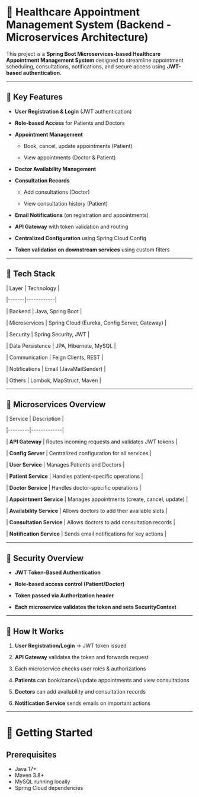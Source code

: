 # 🏥 Healthcare Appointment Management System (Backend - Microservices Architecture)

This project is a **Spring Boot Microservices-based Healthcare Appointment Management System** designed to streamline appointment scheduling, consultations, notifications, and secure access using **JWT-based authentication**.

---

## 🧩 Key Features

- **User Registration & Login** (JWT authentication)

- **Role-based Access** for Patients and Doctors

- **Appointment Management**  

  - Book, cancel, update appointments (Patient)

  - View appointments (Doctor & Patient)

- **Doctor Availability Management**

- **Consultation Records**  

  - Add consultations (Doctor)  

  - View consultation history (Patient)

- **Email Notifications** (on registration and appointments)

- **API Gateway** with token validation and routing

- **Centralized Configuration** using Spring Cloud Config

- **Token validation on downstream services** using custom filters

---

## 🔧 Tech Stack

| Layer | Technology |

|-------|------------|

| Backend | Java, Spring Boot |

| Microservices | Spring Cloud (Eureka, Config Server, Gateway) |

| Security | Spring Security, JWT |

| Data Persistence | JPA, Hibernate, MySQL |

| Communication | Feign Clients, REST |

| Notifications | Email (JavaMailSender) |

| Others | Lombok, MapStruct, Maven |

---

## 🧱 Microservices Overview

| Service | Description |

|---------|-------------|

| **API Gateway** | Routes incoming requests and validates JWT tokens |

| **Config Server** | Centralized configuration for all services |

| **User Service** | Manages Patients and Doctors |

| **Patient Service** | Handles patient-specific operations |

| **Doctor Service** | Handles doctor-specific operations |

| **Appointment Service** | Manages appointments (create, cancel, update) |

| **Availability Service** | Allows doctors to add their available slots |

| **Consultation Service** | Allows doctors to add consultation records |

| **Notification Service** | Sends email notifications for key actions |

---

## 🔐 Security Overview

- **JWT Token-Based Authentication**

- **Role-based access control (Patient/Doctor)**

- **Token passed via Authorization header**

- **Each microservice validates the token and sets SecurityContext**

---

## 🧪 How It Works

1. **User Registration/Login** → JWT token issued

2. **API Gateway** validates the token and forwards request

3. Each microservice checks user roles & authorizations

4. **Patients** can book/cancel/update appointments and view consultations

5. **Doctors** can add availability and consultation records

6. **Notification Service** sends emails on important actions

---

# 🚀 Getting Started

## Prerequisites
- Java 17+
- Maven 3.8+
- MySQL running locally
- Spring Cloud dependencies




